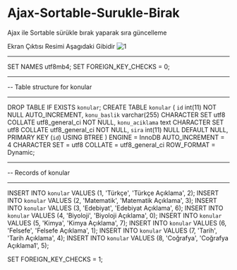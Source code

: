 # Ajax-Sortable-Surukle-Birak
 Ajax ile Sortable sürükle bırak yaparak sıra güncelleme


Ekran Çıktısı Resimi Aşagıdaki Gibidir 
![1](https://user-images.githubusercontent.com/34952020/132057484-ab68de63-857e-496d-9cf1-4bab4fb3443b.PNG)

*******************************************


SET NAMES utf8mb4;
SET FOREIGN_KEY_CHECKS = 0;

-- ----------------------------
-- Table structure for konular
-- ----------------------------
DROP TABLE IF EXISTS `konular`;
CREATE TABLE `konular`  (
  `id` int(11) NOT NULL AUTO_INCREMENT,
  `konu_baslik` varchar(255) CHARACTER SET utf8 COLLATE utf8_general_ci NOT NULL,
  `konu_aciklama` text CHARACTER SET utf8 COLLATE utf8_general_ci NOT NULL,
  `sira` int(11) NULL DEFAULT NULL,
  PRIMARY KEY (`id`) USING BTREE
) ENGINE = InnoDB AUTO_INCREMENT = 4 CHARACTER SET = utf8 COLLATE = utf8_general_ci ROW_FORMAT = Dynamic;

-- ----------------------------
-- Records of konular
-- ----------------------------
INSERT INTO `konular` VALUES (1, 'Türkçe', 'Türkçe Açıklama', 2);
INSERT INTO `konular` VALUES (2, 'Matematik', 'Matematik Açıklama', 3);
INSERT INTO `konular` VALUES (3, 'Edebiyat', 'Edebiyat Açıklama', 6);
INSERT INTO `konular` VALUES (4, 'Biyoloji', 'Biyoloji Açıklama', 0);
INSERT INTO `konular` VALUES (5, 'Kimya', 'Kimya Açıklama', 7);
INSERT INTO `konular` VALUES (6, 'Felsefe', 'Felsefe Açıklama', 1);
INSERT INTO `konular` VALUES (7, 'Tarih', 'Tarih Açıklama', 4);
INSERT INTO `konular` VALUES (8, 'Coğrafya', 'Coğrafya Açıklama1', 5);

SET FOREIGN_KEY_CHECKS = 1;
